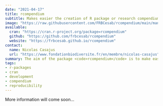 ```yaml
---
date: "2021-04-17"
title: rcompendium
subtitle: Makes easier the creation of R package or research compendium
image: "https://raw.githubusercontent.com/FRBCesab/rcompendium/main/man/figures/hexsticker.png"
available:
  cran: "https://cran.r-project.org/package=rcompendium"
  github: "https://github.com/frbcesab/rcompendium"
  website: "https://frbcesab.github.io/rcompendium"
contact:
  name: Nicolas Casajus
  url: "https://www.fondationbiodiversite.fr/en/membre/nicolas-casajus"
summary: The aim of the package <code>rcompendium</code> is to make easier the creation of R package or research compendium (i.e. a predefined files/folders structure) so that users can focus on the code instead of wasting time organizing files.
tags:
- r-packages
- cran
- development
- compendium
- reproducibility
---
```


More information will come soon...

